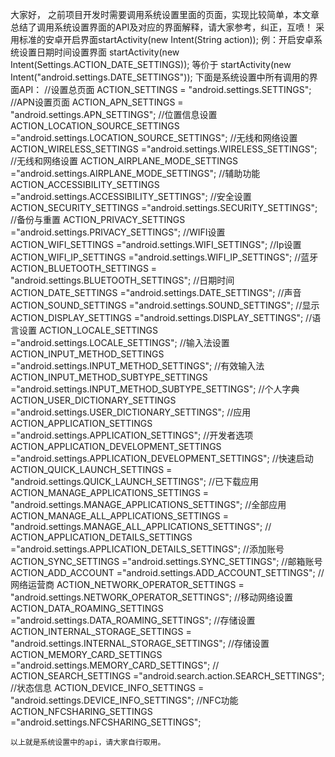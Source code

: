 大家好，
    之前项目开发时需要调用系统设置里面的页面，实现比较简单，本文章总结了调用系统设置界面的API及对应的界面解释，请大家参考，纠正，互喷！
    采用标准的安卓开启界面startActivity(new Intent(String action));
    例：开启安卓系统设置日期时间设置界面
        startActivity(new Intent(Settings.ACTION_DATE_SETTINGS));
        等价于 startActivity(new Intent("android.settings.DATE_SETTINGS"));
    下面是系统设置中所有调用的界面API：
      //设置总页面
      ACTION_SETTINGS = "android.settings.SETTINGS";
      //APN设置页面
      ACTION_APN_SETTINGS = "android.settings.APN_SETTINGS";
      //位置信息设置
      ACTION_LOCATION_SOURCE_SETTINGS ="android.settings.LOCATION_SOURCE_SETTINGS";
      //无线和网络设置
      ACTION_WIRELESS_SETTINGS ="android.settings.WIRELESS_SETTINGS";
      //无线和网络设置
      ACTION_AIRPLANE_MODE_SETTINGS ="android.settings.AIRPLANE_MODE_SETTINGS";
      //辅助功能
      ACTION_ACCESSIBILITY_SETTINGS ="android.settings.ACCESSIBILITY_SETTINGS";
      //安全设置
      ACTION_SECURITY_SETTINGS ="android.settings.SECURITY_SETTINGS";
      //备份与重置
      ACTION_PRIVACY_SETTINGS ="android.settings.PRIVACY_SETTINGS";
      //WIFI设置
      ACTION_WIFI_SETTINGS ="android.settings.WIFI_SETTINGS";
      //Ip设置
      ACTION_WIFI_IP_SETTINGS ="android.settings.WIFI_IP_SETTINGS";
      //蓝牙
      ACTION_BLUETOOTH_SETTINGS = "android.settings.BLUETOOTH_SETTINGS";
      //日期时间
      ACTION_DATE_SETTINGS ="android.settings.DATE_SETTINGS";
      //声音
      ACTION_SOUND_SETTINGS ="android.settings.SOUND_SETTINGS";
      //显示
      ACTION_DISPLAY_SETTINGS ="android.settings.DISPLAY_SETTINGS";
      //语言设置
      ACTION_LOCALE_SETTINGS ="android.settings.LOCALE_SETTINGS";
      //输入法设置
      ACTION_INPUT_METHOD_SETTINGS ="android.settings.INPUT_METHOD_SETTINGS";
      //有效输入法
      ACTION_INPUT_METHOD_SUBTYPE_SETTINGS ="android.settings.INPUT_METHOD_SUBTYPE_SETTINGS";
      //个人字典
      ACTION_USER_DICTIONARY_SETTINGS ="android.settings.USER_DICTIONARY_SETTINGS";
      //应用
      ACTION_APPLICATION_SETTINGS ="android.settings.APPLICATION_SETTINGS";
      //开发者选项
      ACTION_APPLICATION_DEVELOPMENT_SETTINGS ="android.settings.APPLICATION_DEVELOPMENT_SETTINGS";
      //快速启动
      ACTION_QUICK_LAUNCH_SETTINGS = "android.settings.QUICK_LAUNCH_SETTINGS";
      //已下载应用
      ACTION_MANAGE_APPLICATIONS_SETTINGS = "android.settings.MANAGE_APPLICATIONS_SETTINGS";
      //全部应用
      ACTION_MANAGE_ALL_APPLICATIONS_SETTINGS = "android.settings.MANAGE_ALL_APPLICATIONS_SETTINGS";
      //
      ACTION_APPLICATION_DETAILS_SETTINGS ="android.settings.APPLICATION_DETAILS_SETTINGS";
      //添加账号
      ACTION_SYNC_SETTINGS ="android.settings.SYNC_SETTINGS";
      //邮箱账号
      ACTION_ADD_ACCOUNT ="android.settings.ADD_ACCOUNT_SETTINGS";
      //网络运营商
      ACTION_NETWORK_OPERATOR_SETTINGS = "android.settings.NETWORK_OPERATOR_SETTINGS";
      //移动网络设置
      ACTION_DATA_ROAMING_SETTINGS ="android.settings.DATA_ROAMING_SETTINGS";
      //存储设置
      ACTION_INTERNAL_STORAGE_SETTINGS = "android.settings.INTERNAL_STORAGE_SETTINGS";
      //存储设置
      ACTION_MEMORY_CARD_SETTINGS ="android.settings.MEMORY_CARD_SETTINGS";
      //
      ACTION_SEARCH_SETTINGS ="android.search.action.SEARCH_SETTINGS";
      //状态信息
      ACTION_DEVICE_INFO_SETTINGS = "android.settings.DEVICE_INFO_SETTINGS";
      //NFC功能
      ACTION_NFCSHARING_SETTINGS ="android.settings.NFCSHARING_SETTINGS";

    以上就是系统设置中的api，请大家自行取用。
